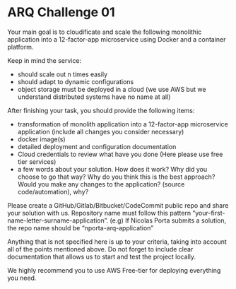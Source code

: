  # ARQ Challenge 01

Your main goal is to cloudificate and scale the following monolithic application into a 12-factor-app microservice using Docker and a container platform.

Keep in mind the service:

* should scale out n times easily
* should adapt to dynamic configurations
* object storage must be deployed in a cloud (we use AWS but we understand distributed systems have no name at all)

After finishing your task, you should provide the following items:

* transformation of monolith application into a 12-factor-app microservice application (include all changes you consider necessary)
* docker image(s)
* detailed deployment and configuration documentation
* Cloud credentials to review what have you done (Here please use free tier services)
* a few words about your solution. How does it work? Why did you choose to go that way? Why do you think this is the best approach? Would you make any changes to the application? (source code/automation), why?

Please create a GitHub/Gitlab/Bitbucket/CodeCommit public repo and share your solution with us. Repository name must follow this pattern “your-first-name-letter-surname-application”. (e.g) If Nicolas Porta submits a solution, the repo name should be “nporta-arq-application”

Anything that is not specified here is up to your criteria, taking into account all of the points mentioned above. Do not forget to include clear documentation that allows us to start and test the project locally.

We highly recommend you to use AWS Free-tier for deploying everything you need.
